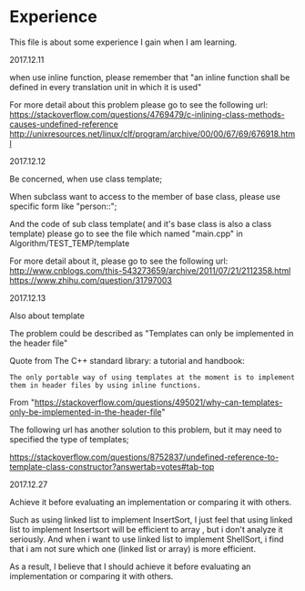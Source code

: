 # Experience
This file is about some experience I gain when I am learning.


2017.12.11

when use inline function, please remember that "an inline function shall be defined in every translation unit in which it is used"

For more detail about this problem please go to see the following url:
https://stackoverflow.com/questions/4769479/c-inlining-class-methods-causes-undefined-reference
http://unixresources.net/linux/clf/program/archive/00/00/67/69/676918.html


2017.12.12

Be concerned, when use class template;

When subclass want to access to the member of base class, please use specific form like "person<T>::";

And the code of sub class template( and it's base class is also a class template) please go to see the file which named "main.cpp" in Algorithm/TEST_TEMP/template

For more detail about it, please go to see the following url:
http://www.cnblogs.com/this-543273659/archive/2011/07/21/2112358.html
https://www.zhihu.com/question/31797003

2017.12.13

Also about template

The problem could be described as "Templates can only be implemented in the header file"

Quote from The C++ standard library: a tutorial and handbook:

    The only portable way of using templates at the moment is to implement them in header files by using inline functions.

From "https://stackoverflow.com/questions/495021/why-can-templates-only-be-implemented-in-the-header-file"

The following url has another solution to this problem, but it may need to specified the type of templates;

https://stackoverflow.com/questions/8752837/undefined-reference-to-template-class-constructor?answertab=votes#tab-top

2017.12.27

Achieve it before evaluating an implementation or comparing it with others.

Such as using linked list to implement InsertSort, I just feel that using linked list to implement Insertsort will be efficient to array , but i don't analyze it seriously.
And when i want to use linked list to implement ShellSort, i find that i am not sure which one (linked list or array) is more efficient.

As a result, I believe that I should achieve it before evaluating an implementation or comparing it with others.

